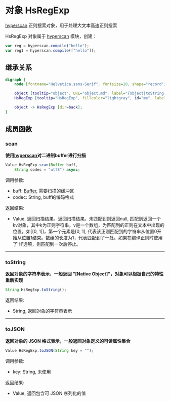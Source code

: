 # 对象 HsRegExp
[hyperscan](../../module/ifs/hyperscan.md) 正则搜索对象，用于处理大文本高速正则搜索

HsRegExp 对象属于 [hyperscan](../../module/ifs/hyperscan.md) 模块，创建：

```JavaScript
var reg = hyperscan.compile("hello");
var reg1 = hyperscan.compile(["hello"]);
```

## 继承关系
```dot
digraph {
    node [fontname="Helvetica,sans-Serif", fontsize=10, shape="record", style="filled", fillcolor="white"];

    object [tooltip="object", URL="object.md", label="{object|toString()\ltoJSON()\l}"];
    HsRegExp [tooltip="HsRegExp", fillcolor="lightgray", id="me", label="{HsRegExp|scan()\l}"];

    object -> HsRegExp [dir=back];
}
```

## 成员函数
        
### scan
**使用[hyperscan](../../module/ifs/hyperscan.md)对二进制buffer进行扫描**

```JavaScript
Value HsRegExp.scan(Buffer buff,
    String codec = "utf8") async;
```

调用参数:
* buff: [Buffer](Buffer.md), 需要扫描的缓冲区
* codec: String, buff的编码格式

返回结果:
* Value, 返回扫描结果。返回扫描结果。未匹配到则返回null, 匹配到返回一个kv对象，其中k为正则字符串，v是一个数组，为匹配到的正则在文本中出现的位置。如[[0, 1]]，第一个元素是[0, 1], 代表该正则匹配到的字符串从位置0开始从位置1结束。数组的长度为1，代表匹配到了一处。如果在编译正则时使用了'H'选项，则匹配到一次后停止。

--------------------------
### toString
**返回对象的字符串表示，一般返回 "[Native Object]"，对象可以根据自己的特性重新实现**

```JavaScript
String HsRegExp.toString();
```

返回结果:
* String, 返回对象的字符串表示

--------------------------
### toJSON
**返回对象的 JSON 格式表示，一般返回对象定义的可读属性集合**

```JavaScript
Value HsRegExp.toJSON(String key = "");
```

调用参数:
* key: String, 未使用

返回结果:
* Value, 返回包含可 JSON 序列化的值

